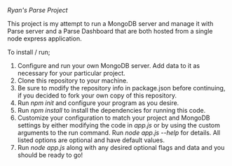 *Ryan's Parse Project*

This project is my attempt to run a MongoDB server and manage it with Parse server and a Parse Dashboard that are both hosted from a single node express application.

To install / run;
1. Configure and run your own MongoDB server. Add data to it as necessary for your particular project.
2. Clone this repository to your machine.
3. Be sure to modify the repository info in package.json before continuing, if you decided to fork your own copy of this repository.
4. Run *npm init* and configure your program as you desire.
5. Run *npm install* to install the dependencies for running this code.
6. Customize your configuration to match your project and MongoDB settings by either modifying the code in *app.js* or by using the custom arguments to the run command. Run *node app.js --help* for details. All listed options are optional and have default values.
7. Run *node app.js* along with any desired optional flags and data and you should be ready to go!
